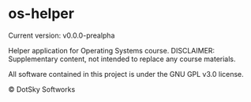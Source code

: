 # os-helper
Current version: v0.0.0-prealpha

Helper application for Operating Systems course.
DISCLAIMER: Supplementary content, not intended to replace any course materials.

All software contained in this project is under the GNU GPL v3.0 license.

&copy; DotSky Softworks
